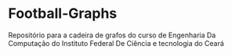 # Football-Graphs
Repositório para a cadeira de grafos do curso de Engenharia Da Computação do Instituto Federal De Ciência e tecnologia do Ceará
